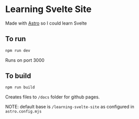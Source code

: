 # Learning Svelte Site

Made with [Astro](https://astro.build) so I could learn Svelte

## To run

```bash
npm run dev
```

Runs on port 3000

## To build

```bash
npm run build
```

Creates files to `/docs` folder for github pages.

NOTE: default base is `/learning-svelte-site` as configured in `astro.config.mjs`
